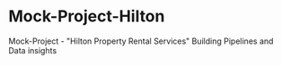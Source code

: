 # Mock-Project-Hilton
Mock-Project - "Hilton Property Rental Services" Building Pipelines and Data insights
